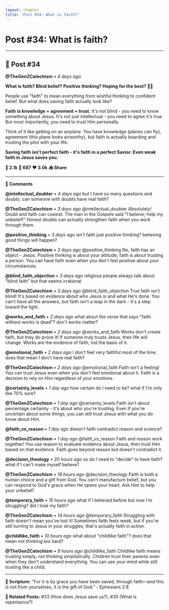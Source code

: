 ```yaml
---
layout: chapter
title: "Post #34: What is faith?"
---
```

# Post #34: What is faith?

---

## 📱 Post #34

**@TheGenZCatechism** • *4 days ago*

**What is faith? Blind belief? Positive thinking? Hoping for the best? 🤔💭**

People use "faith" to mean everything from wishful thinking to confident belief. But what does saving faith actually look like?

**Faith is knowledge + agreement + trust.** It's not blind - you need to know something about Jesus. It's not just intellectual - you need to agree it's true. But most importantly, you need to trust Him personally.

Think of it like getting on an airplane. You have knowledge (planes can fly), agreement (this plane looks airworthy), but faith is actually boarding and trusting the pilot with your life.

**Saving faith isn't perfect faith - it's faith in a perfect Savior. Even weak faith in Jesus saves you.**

**💭 2.1k** **🔄 687** **❤️ 3.0k** **📤 Share**

---

**💬 Comments**

**@intellectual_doubter** • *4 days ago*
but I have so many questions and doubts. can someone with doubts have real faith?

**@TheGenZCatechism** • *3 days ago*
@intellectual_doubter Absolutely! Doubt and faith can coexist. The man in the Gospels said "I believe; help my unbelief!" Honest doubts can actually strengthen faith when you work through them.

**@positive_thinking** • *3 days ago*
isn't faith just positive thinking? believing good things will happen?

**@TheGenZCatechism** • *3 days ago*
@positive_thinking No, faith has an object - Jesus. Positive thinking is about your attitude; faith is about trusting a person. You can have faith even when you don't feel positive about your circumstances.

**@blind_faith_objection** • *3 days ago*
religious people always talk about "blind faith" but that seems irrational

**@TheGenZCatechism** • *3 days ago*
@blind_faith_objection True faith isn't blind! It's based on evidence about who Jesus is and what He's done. You can't have all the answers, but faith isn't a leap in the dark - it's a step toward the light.

**@works_and_faith** • *2 days ago*
what about the verse that says "faith without works is dead"? don't works matter?

**@TheGenZCatechism** • *2 days ago*
@works_and_faith Works don't create faith, but they do prove it! If someone truly trusts Jesus, their life will change. Works are the evidence of faith, not the basis of it.

**@emotional_faith** • *2 days ago*
I don't feel very faithful most of the time. does that mean I don't have real faith?

**@TheGenZCatechism** • *2 days ago*
@emotional_faith Faith isn't a feeling! You can trust Jesus even when you don't feel emotional about it. Faith is a decision to rely on Him regardless of your emotions.

**@certainty_levels** • *1 day ago*
how certain do I need to be? what if I'm only like 70% sure?

**@TheGenZCatechism** • *1 day ago*
@certainty_levels Faith isn't about percentage certainty - it's about who you're trusting. Even if you're uncertain about some things, you can still trust Jesus with what you do know about Him.

**@faith_vs_reason** • *1 day ago*
doesn't faith contradict reason and science?

**@TheGenZCatechism** • *1 day ago*
@faith_vs_reason Faith and reason work together! You use reason to evaluate evidence about Jesus, then trust Him based on that evidence. Faith goes beyond reason but doesn't contradict it.

**@decision_theology** • *20 hours ago*
so do I need to "decide" to have faith? what if I can't make myself believe?

**@TheGenZCatechism** • *19 hours ago*
@decision_theology Faith is both a human choice and a gift from God. You can't manufacture belief, but you can respond to God's grace when He opens your heart. Ask Him to help your unbelief!

**@temporary_faith** • *15 hours ago*
what if I believed before but now I'm struggling? did I lose my faith?

**@TheGenZCatechism** • *14 hours ago*
@temporary_faith Struggling with faith doesn't mean you've lost it! Sometimes faith feels weak, but if you're still turning to Jesus in your struggles, that's actually faith in action.

**@childlike_faith** • *10 hours ago*
what about "childlike faith"? does that mean not thinking too hard?

**@TheGenZCatechism** • *9 hours ago*
@childlike_faith Childlike faith means trusting simply, not thinking simplistically. Children trust their parents even when they don't understand everything. You can use your mind while still trusting like a child.

---

**📖 Scripture:** "For it is by grace you have been saved, through faith—and this is not from yourselves, it is the gift of God." - Ephesians 2:8

**🔗 Related Posts:** #33 (How does Jesus save us?), #35 (What is repentance?) 
